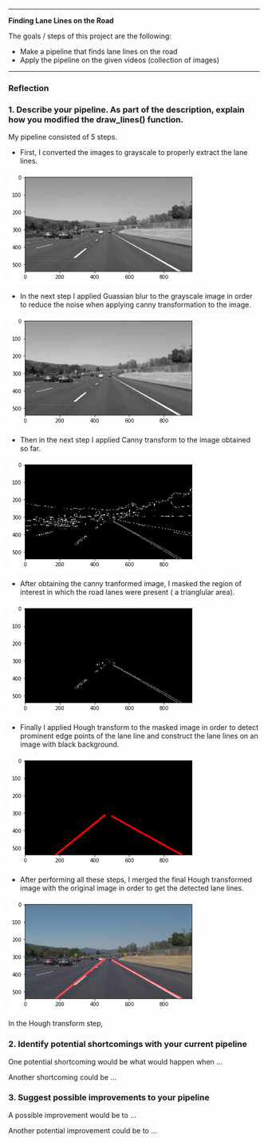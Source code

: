 
---

**Finding Lane Lines on the Road**

The goals / steps of this project are the following:
* Make a pipeline that finds lane lines on the road
* Apply the pipeline on the given videos (collection of images)

---

### Reflection

### 1. Describe your pipeline. As part of the description, explain how you modified the draw_lines() function.

My pipeline consisted of 5 steps. 

- First, I converted the images to grayscale to properly extract the lane lines. 

![alt text](https://github.com/deepanshu96/carp1/blob/master/result/gray1.png)

- In the next step I applied Guassian blur to the grayscale image in order to reduce the noise when applying canny transformation to the image.

![alt text](https://github.com/deepanshu96/carp1/blob/master/result/gray2.png)

- Then in the next step I applied Canny transform to the image obtained so far.

![alt text](https://github.com/deepanshu96/carp1/blob/master/result/gray3.png)

- After obtaining the canny tranformed image, I masked the region of interest in which the road lanes were present 
( a trianglular area).

![alt text](https://github.com/deepanshu96/carp1/blob/master/result/gray4.png)

- Finally I applied Hough transform to the masked image in order to detect prominent edge points of the lane line and construct the lane lines on an image with black background.

![alt text](https://github.com/deepanshu96/carp1/blob/master/result/gray5.png)

- After performing all these steps, I merged the final Hough transformed image with the original image in order to get the detected lane lines.

![alt text](https://github.com/deepanshu96/carp1/blob/master/result/gray6.png)

In the Hough transform step, 

### 2. Identify potential shortcomings with your current pipeline


One potential shortcoming would be what would happen when ... 

Another shortcoming could be ...


### 3. Suggest possible improvements to your pipeline

A possible improvement would be to ...

Another potential improvement could be to ...
